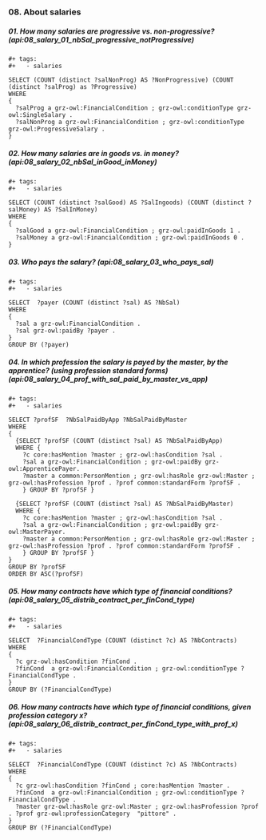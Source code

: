 ### 08. About salaries

##### 01. How many salaries are progressive vs. non-progressive? (api:08_salary_01_nbSal_progressive_notProgressive)
```sparql
#+ tags:
#+   - salaries

SELECT (COUNT (distinct ?salNonProg) AS ?NonProgressive) (COUNT (distinct ?salProg) as ?Progressive)
WHERE 
{
  ?salProg a grz-owl:FinancialCondition ; grz-owl:conditionType grz-owl:SingleSalary .
  ?salNonProg a grz-owl:FinancialCondition ; grz-owl:conditionType grz-owl:ProgressiveSalary .
}
```

##### 02. How many salaries are in goods vs. in money? (api:08_salary_02_nbSal_inGood_inMoney)
```sparql
#+ tags:
#+   - salaries

SELECT (COUNT (distinct ?salGood) AS ?SalIngoods) (COUNT (distinct ?salMoney) AS ?SalInMoney)
WHERE 
{
  ?salGood a grz-owl:FinancialCondition ; grz-owl:paidInGoods 1 . 
  ?salMoney a grz-owl:FinancialCondition ; grz-owl:paidInGoods 0 . 
}
```

##### 03. Who pays the salary? (api:08_salary_03_who_pays_sal)
```sparql
#+ tags:
#+   - salaries

SELECT  ?payer (COUNT (distinct ?sal) AS ?NbSal)
WHERE 
{
  ?sal a grz-owl:FinancialCondition .
  ?sal grz-owl:paidBy ?payer .
}
GROUP BY (?payer)
```

##### 04. In which profession the salary is payed by the master, by the apprentice? (using profession standard forms) (api:08_salary_04_prof_with_sal_paid_by_master_vs_app)
```sparql
#+ tags:
#+   - salaries

SELECT ?profSF  ?NbSalPaidByApp ?NbSalPaidByMaster
WHERE
{
  {SELECT ?profSF (COUNT (distinct ?sal) AS ?NbSalPaidByApp) 
  WHERE {
    ?c core:hasMention ?master ; grz-owl:hasCondition ?sal .
    ?sal a grz-owl:FinancialCondition ; grz-owl:paidBy grz-owl:ApprenticePayer.
    ?master a common:PersonMention ; grz-owl:hasRole grz-owl:Master ; grz-owl:hasProfession ?prof . ?prof common:standardForm ?profSF .
    } GROUP BY ?profSF }

  {SELECT ?profSF (COUNT (distinct ?sal) AS ?NbSalPaidByMaster) 
  WHERE {
    ?c core:hasMention ?master ; grz-owl:hasCondition ?sal .
    ?sal a grz-owl:FinancialCondition ; grz-owl:paidBy grz-owl:MasterPayer.
    ?master a common:PersonMention ; grz-owl:hasRole grz-owl:Master ; grz-owl:hasProfession ?prof . ?prof common:standardForm ?profSF .
    } GROUP BY ?profSF }
}
GROUP BY ?profSF
ORDER BY ASC(?profSF)
```

##### 05. How many contracts have which type of financial conditions? (api:08_salary_05_distrib_contract_per_finCond_type)
```sparql
#+ tags:
#+   - salaries

SELECT  ?FinancialCondType (COUNT (distinct ?c) AS ?NbContracts)
WHERE 
{
  ?c grz-owl:hasCondition ?finCond .
  ?finCond  a grz-owl:FinancialCondition ; grz-owl:conditionType ?FinancialCondType .
}
GROUP BY (?FinancialCondType)
```

##### 06. How many contracts have which type of financial conditions, given profession category x? (api:08_salary_06_distrib_contract_per_finCond_type_with_prof_x)
```sparql
#+ tags:
#+   - salaries

SELECT  ?FinancialCondType (COUNT (distinct ?c) AS ?NbContracts)
WHERE 
{
  ?c grz-owl:hasCondition ?finCond ; core:hasMention ?master .
  ?finCond  a grz-owl:FinancialCondition ; grz-owl:conditionType ?FinancialCondType .
  ?master grz-owl:hasRole grz-owl:Master ; grz-owl:hasProfession ?prof . ?prof grz-owl:professionCategory  "pittore" .
}
GROUP BY (?FinancialCondType)
```
